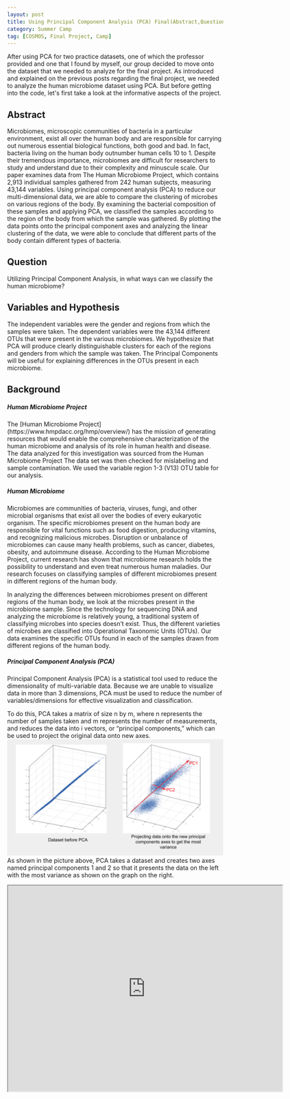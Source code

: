 ```yaml
---
layout: post
title: Using Principal Component Analysis (PCA) Final(Abstract,Question, Variables and Hypothesis, and Background):The Human Microbiome Dataset
category: Summer Camp
tag: [COSMOS, Final Project, Camp]
---
```

After using PCA for two practice datasets, one of which the professor provided and one that I found by myself, our group decided to move onto the dataset that we needed to analyze for the final project. As introduced and explained on the previous posts regarding the final project, we needed to analyze the human microbiome dataset using PCA. But before getting into the code, let's first take a look at the informative aspects of the project.
<h2> Abstract </h2>
Microbiomes, microscopic communities of bacteria in a particular environment, exist all over the human body and are responsible for carrying out numerous essential biological functions, both good and bad. In fact, bacteria living on the human body outnumber human cells 10 to 1. Despite their tremendous importance, microbiomes are difficult for researchers to study and understand due to their complexity and minuscule scale. Our paper examines data from The Human Microbiome Project, which contains 2,913 individual samples gathered from 242 human subjects, measuring 43,144 variables. Using principal component analysis (PCA) to reduce our multi-dimensional data, we are able to compare the clustering of microbes on various regions of the body. By examining the bacterial composition of these samples and applying PCA, we classified the samples according to the region of the body from which the sample was gathered. By plotting the data points onto the principal component axes and analyzing the linear clustering of the data, we were able to conclude that different parts of the body contain different types of bacteria.
<h2> Question </h2>
Utilizing Principal Component Analysis, in what ways can we classify the human microbiome?
<h2> Variables and Hypothesis </h2>
The independent variables were the gender and regions from which the samples were taken.
The dependent variables were the 43,144 different OTUs that were present in the various microbiomes. We hypothesize that PCA will produce clearly distinguishable clusters for each of the regions and genders from which the sample was taken. The Principal Components will be useful for explaining differences in the OTUs present in each microbiome.
<h2> Background </h2>
<h5> Human Microbiome Project </h5>
The [Human Microbiome Project](https://www.hmpdacc.org/hmp/overview/) has the mission of generating resources that would enable the comprehensive characterization of the human microbiome and analysis of its role in human health and disease. The data analyzed for this investigation was sourced from the Human Microbiome Project The data set was then checked for mislabeling and sample contamination. We used the variable region 1-3 (V13) OTU table for our analysis.
<h5> Human Microbiome </h5>
Microbiomes are communities of bacteria, viruses, fungi, and other microbial organisms that exist all over the bodies of every eukaryotic organism. The specific microbiomes present on the human body are responsible for vital functions such as food digestion, producing vitamins, and recognizing malicious microbes. Disruption or unbalance of microbiomes can cause many health problems, such as cancer, diabetes, obesity, and autoimmune disease. According to the Human Microbiome Project, current research has shown that microbiome research holds the possibility to understand and even treat numerous human maladies. Our research focuses on classifying samples of different microbiomes present in different regions of the human body.

In analyzing the differences between microbiomes present on different regions of the human body, we look at the microbes present in the microbiome sample. Since the technology for sequencing DNA and analyzing the microbiome is relatively young, a traditional system of classifying microbes into species doesn’t exist. Thus, the different varieties of microbes are classified into Operational Taxonomic Units (OTUs). Our data examines the specific OTUs found in each of the samples drawn from different regions of the human body.
<h5> Principal Component Analysis (PCA) </h5>
Principal Component Analysis (PCA) is a statistical tool used to reduce the dimensionality of multi-variable data. Because we are unable to visualize data in more than 3 dimensions, PCA must be used to reduce the number of variables/dimensions for effective visualization and classification.

To do this, PCA takes a matrix of size n by m, where n represents the number of samples taken and m represents the number of measurements, and reduces the data into i vectors, or “principal components,” which can be used to project the original data onto new axes.
![Image](/public/img/before.png)
As shown in the picture above, PCA takes a dataset and creates two axes named principal components 1 and 2 so that it presents the data on the left with the most variance as shown on the graph on the right.
<iframe src="https://drive.google.com/file/d/1jg4YdPflTm-SYvvhZLsoEIU6ZVoKJmRL/preview" width="640" height="480"></iframe>
